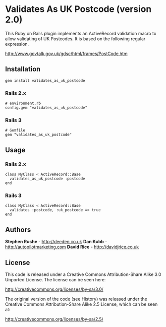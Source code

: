 # Validates As UK Postcode (version 2.0)

This Ruby on Rails plugin implements an ActiveRecord validation macro to allow validating of UK Postcodes. It is based on the following regular expression.

  http://www.govtalk.gov.uk/gdsc/html/frames/PostCode.htm

## Installation

    gem install validates_as_uk_postcode

### Rails 2.x

    # environment.rb
    config.gem "validates_as_uk_postcode"

### Rails 3

    # Gemfile
    gem "validates_as_uk_postcode"

## Usage


### Rails 2.x

    class MyClass < ActiveRecord::Base
      validates_as_uk_postcode :postcode
    end

### Rails 3

    class MyClass < ActiveRecord::Base
      validates :postcode, :uk_postcode => true
    end

## Authors

**Stephen Rushe** - http://deeden.co.uk
**Dan Kubb** - http://autopilotmarketing.com
**David Rice** - http://davidjrice.co.uk

## License


This code is released under a Creative Commons Attribution-Share Alike
3.0 Unported License. The license can be seen here:

  http://creativecommons.org/licenses/by-sa/3.0/

The original version of the code (see History) was released under the
Creative Commons Attribution-Share Alike 2.5 License, which can be seen
at:

  http://creativecommons.org/licenses/by-sa/2.5/